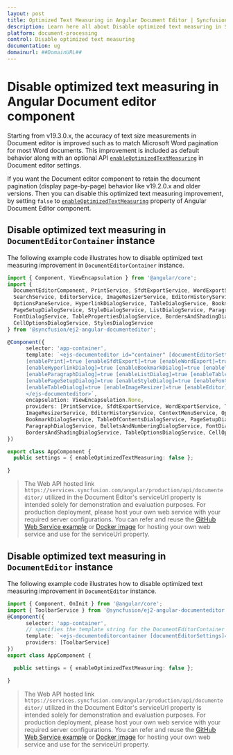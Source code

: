 ```yaml
---
layout: post
title: Optimized Text Measuring in Angular Document Editor | Syncfusion
description: Learn here all about Disable optimized text measuring in Syncfusion Angular Document editor component of Syncfusion Essential JS 2 and more.
platform: document-processing
control: Disable optimized text measuring 
documentation: ug
domainurl: ##DomainURL##
---
```


# Disable optimized text measuring in Angular Document editor component

Starting from v19.3.0.x, the accuracy of text size measurements in Document editor is improved such as to match Microsoft Word pagination for most Word documents. This improvement is included as default behavior along with an optional API [`enableOptimizedTextMeasuring`](https://ej2.syncfusion.com/angular/documentation/api/document-editor/documentEditorSettingsModel/#enableoptimizedtextmeasuring) in Document editor settings.  

If you want the Document editor component to retain the document pagination (display page-by-page) behavior like v19.2.0.x and older versions. Then you can disable this optimized text measuring improvement, by setting `false` to [`enableOptimizedTextMeasuring`](https://ej2.syncfusion.com/angular/documentation/api/document-editor/documentEditorSettingsModel/#enableoptimizedtextmeasuring) property of  Angular Document Editor component.

## Disable optimized text measuring in `DocumentEditorContainer` instance

The following example code illustrates how to disable optimized text measuring improvement in `DocumentEditorContainer` instance.

```typescript
import { Component, ViewEncapsulation } from '@angular/core';
import {
  DocumentEditorComponent, PrintService, SfdtExportService, WordExportService, TextExportService, SelectionService,
  SearchService, EditorService, ImageResizerService, EditorHistoryService, ContextMenuService,
  OptionsPaneService, HyperlinkDialogService, TableDialogService, BookmarkDialogService, TableOfContentsDialogService,
  PageSetupDialogService, StyleDialogService, ListDialogService, ParagraphDialogService, BulletsAndNumberingDialogService,
  FontDialogService, TablePropertiesDialogService, BordersAndShadingDialogService, TableOptionsDialogService,
  CellOptionsDialogService, StylesDialogService
} from '@syncfusion/ej2-angular-documenteditor';

@Component({
      selector: 'app-container',
      template: `<ejs-documenteditor id="container" [documentEditorSettings]= "settings" serviceUrl="https://services.syncfusion.com/angular/production/api/documenteditor/" height="330px" style="display:block" [isReadOnly]=false [enableSelection]=true
      [enablePrint]=true [enableSfdtExport]=true [enableWordExport]=true [enableOptionsPane]=true [enableContextMenu]=true
      [enableHyperlinkDialog]=true [enableBookmarkDialog]=true [enableTableOfContentsDialog]=true [enableSearch]=true
      [enableParagraphDialog]=true [enableListDialog]=true [enableTablePropertiesDialog]=true [enableBordersAndShadingDialog]=true
      [enablePageSetupDialog]=true [enableStyleDialog]=true [enableFontDialog]=true [enableTableOptionsDialog]=true
      [enableTableDialog]=true [enableImageResizer]=true [enableEditor]=true [enableEditorHistory]=true>
      </ejs-documenteditor>`,
      encapsulation: ViewEncapsulation.None,
      providers: [PrintService, SfdtExportService, WordExportService, TextExportService, SelectionService, SearchService, EditorService,
      ImageResizerService, EditorHistoryService, ContextMenuService, OptionsPaneService, HyperlinkDialogService, TableDialogService,
      BookmarkDialogService, TableOfContentsDialogService, PageSetupDialogService, StyleDialogService, ListDialogService,
      ParagraphDialogService, BulletsAndNumberingDialogService, FontDialogService, TablePropertiesDialogService,
      BordersAndShadingDialogService, TableOptionsDialogService, CellOptionsDialogService, StylesDialogService]
})

export class AppComponent {
  public settings = { enableOptimizedTextMeasuring: false };

}
```

> The Web API hosted link `https://services.syncfusion.com/angular/production/api/documenteditor/` utilized in the Document Editor's serviceUrl property is intended solely for demonstration and evaluation purposes. For production deployment, please host your own web service with your required server configurations. You can refer and reuse the [GitHub Web Service example](https://github.com/SyncfusionExamples/EJ2-DocumentEditor-WebServices) or [Docker image](https://hub.docker.com/r/syncfusion/word-processor-server) for hosting your own web service and use for the serviceUrl property.

## Disable optimized text measuring in `DocumentEditor` instance

The following example code illustrates how to disable optimized text measuring improvement in `DocumentEditor` instance.

```typescript
import { Component, OnInit } from '@angular/core';
import { ToolbarService } from '@syncfusion/ej2-angular-documenteditor';
@Component({
      selector: 'app-container',
      // specifies the template string for the DocumentEditorContainer component
      template: `<ejs-documenteditorcontainer [documentEditorSettings]= "settings" serviceUrl="https://services.syncfusion.com/angular/production/api/documenteditor/" height="600px" style="display:block" [enableToolbar]=true> </ejs-documenteditorcontainer>`,
      providers: [ToolbarService]
})
export class AppComponent {

  public settings = { enableOptimizedTextMeasuring: false };

}
```

> The Web API hosted link `https://services.syncfusion.com/angular/production/api/documenteditor/` utilized in the Document Editor's serviceUrl property is intended solely for demonstration and evaluation purposes. For production deployment, please host your own web service with your required server configurations. You can refer and reuse the [GitHub Web Service example](https://github.com/SyncfusionExamples/EJ2-DocumentEditor-WebServices) or [Docker image](https://hub.docker.com/r/syncfusion/word-processor-server) for hosting your own web service and use for the serviceUrl property.